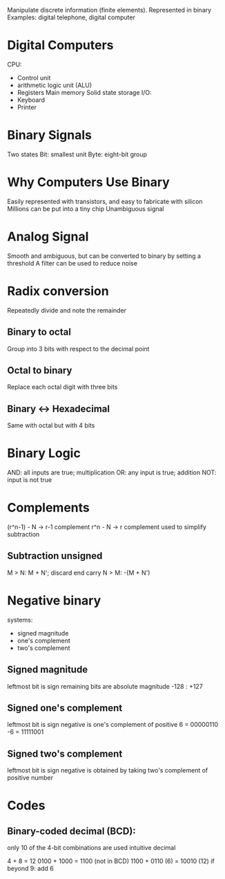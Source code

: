 Manipulate discrete information (finite elements).
Represented in binary
Examples: digital telephone, digital computer

# Digital Computers
CPU:
* Control unit
* arithmetic logic unit (ALU)
* Registers
Main memory
Solid state storage
I/O:
* Keyboard
* Printer

# Binary Signals
Two states
Bit: smallest unit
Byte: eight-bit group

# Why Computers Use Binary
Easily represented with transistors, and easy to fabricate with silicon
Millions can be put into a tiny chip
Unambiguous signal

# Analog Signal
Smooth and ambiguous, but can be converted to binary by setting a threshold
A filter can be used to reduce noise
# Radix conversion
Repeatedly divide and note the remainder
## Binary to octal
Group into 3 bits with respect to the decimal point
## Octal to binary
Replace each octal digit with three bits
## Binary <-> Hexadecimal
Same with octal but with 4 bits

# Binary Logic
AND: all inputs are true; multiplication
OR: any input is true; addition
NOT: input is not true

# Complements
(r^n-1) - N -> r-1 complement
r^n - N -> r complement
used to simplify subtraction

## Subtraction unsigned
M > N: M + N'; discard end carry
N > M: -(M + N')

# Negative binary
systems:
* signed magnitude
* one's complement
* two's complement

## Signed magnitude
leftmost bit is sign
remaining bits are absolute magnitude
-128 : +127

## Signed one's complement
leftmost bit is sign
negative is one's complement of positive
6 = 00000110
-6 = 11111001

## Signed two's complement
leftmost bit is sign
negative is obtained by taking two's complement of positive number

# Codes
## Binary-coded decimal (BCD):
only 10 of the 4-bit combinations are used
intuitive decimal

4 + 8 = 12
0100 + 1000 = 1100 (not in BCD)
1100 + 0110 (6) = 10010 (12)
if beyond 9: add 6